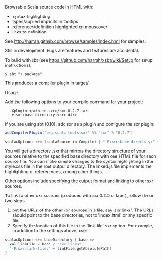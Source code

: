 Browsable Scala source code in HTML with:

- syntax highlighting
- types/applied implicits in tooltips
- references/definition highlighted on mouseover
- links to definition

See <http://harrah.github.com/browse/samples/index.html> for samples.

Still in development.  Bugs are features and features are accidental.

To build with sbt (see <https://github.com/harrah/xsbt/wiki/Setup> for setup instructions):

```
$ sbt "+ package"
```

This produces a compiler plugin in target/.

Usage

Add the following options to your compile command for your project:

```
  -Xplugin:<path-to-sxr>/sxr-0.2.7.jar
  -P:sxr:base-directory:<src-dir>
```

If you are using sbt (0.10), add sxr as a plugin and configure the sxr plugin:

```scala
addCompilerPlugin("org.scala-tools.sxr" %% "sxr" % "0.2.7")

scalacOptions <+= (scalaSource in Compile) { "-P:sxr:base-directory:" + _.getAbsolutePath }
```

You will get a directory <classes-output>.sxr that mirrors the directory structure of your sources relative
to the specified base directory with one HTML file for each source file.  You can make simple
changes to the syntax highlighting in the style.css file in the root output directory.  The linked.js
file implements the highlighting of refererences, among other things.

Other options include specifying the output format and linking to other sxr sources.

To link to other sxr sources (produced with sxr 0.2.5 or later), follow these two steps.

1. put the URLs of the other sxr sources in a file, say 'sxr.links'.  The URLs should point to the base directories, not to 'index.html' or any specific file.
2. Specify the location of this file in the 'link-file' sxr option.  For example, in addition to the settings above, use:

```scala
scalacOptions <+= baseDirectory { base =>
  val linkFile = base / "sxr.links"
  "-P:sxr:link-file:" + linkFile.getAbsolutePath)
}
```

